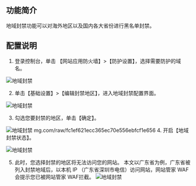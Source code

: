 ## 功能简介
地域封禁功能可以对海外地区以及国内各大省份进行黑名单封禁。

## 配置说明
1. 登录控制台，单击 【网站应用防火墙】>【防护设置】，选择需要防护的域名。

 ![地域封禁](http://imgcache.tce.fsphere.cn/static/mc.qcloudimg.com/static/img/dyfj_01.png)

2. 单击【基础设置】>【编辑封禁地区】，进入地域封禁配置界面。

 ![地域封禁](http://imgcache.tce.fsphere.cn/static/mc.qcloudimg.com/static/img/dyfj_02.png)

3. 勾选您要封禁的地区，单击【确定】。

 ![地域封禁](http://imgcache.tce.fsphere.cn/static/mc.qcloudimg.com/static/img/dyfj_03.png)
mg.com/raw/fc1ef621ecc365ec70e556ebfcf1e656
4. 开启【地域封禁状态】。

 ![地域封禁](http://imgcache.tce.fsphere.cn/static/mc.qcloudimg.com/static/img/dyfj_04.png)

5. 此时，您选择封禁的地区将无法访问您的网站。
 本文以广东省为例，广东省被列入封禁地域后，以本机 IP （广东省深圳市电信）访问网站，网站管家 WAF会提示您已被网站管家 WAF拦截。
 ![地域封禁](http://imgcache.tce.fsphere.cn/static/main.qcloudimg.com/raw/5322fe8244b24c76b67de869acd92140.png)
